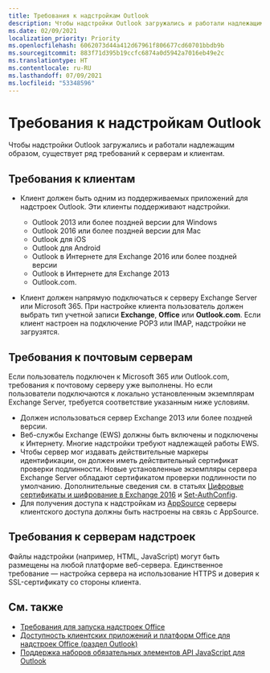 ```yaml
---
title: Требования к надстройкам Outlook
description: Чтобы надстройки Outlook загружались и работали надлежащим образом, существует ряд требований к серверам и клиентам.
ms.date: 02/09/2021
localization_priority: Priority
ms.openlocfilehash: 6062073d44a412d67961f806677cd60701bbdb9b
ms.sourcegitcommit: 883f71d395b19ccfc6874a0d5942a7016eb49e2c
ms.translationtype: HT
ms.contentlocale: ru-RU
ms.lasthandoff: 07/09/2021
ms.locfileid: "53348596"
---
```

# <a name="outlook-add-in-requirements"></a>Требования к надстройкам Outlook

Чтобы надстройки Outlook загружались и работали надлежащим образом, существует ряд требований к серверам и клиентам.

## <a name="client-requirements"></a>Требования к клиентам

- Клиент должен быть одним из поддерживаемых приложений для надстроек Outlook. Эти клиенты поддерживают надстройки.

  - Outlook 2013 или более поздней версии для Windows
  - Outlook 2016 или более поздней версии для Mac
  - Outlook для iOS
  - Outlook для Android
  - Outlook в Интернете для Exchange 2016 или более поздней версии
  - Outlook в Интернете для Exchange 2013
  - Outlook.com.

- Клиент должен напрямую подключаться к серверу Exchange Server или Microsoft 365. При настройке клиента пользователь должен выбрать тип учетной записи **Exchange**, **Office** или **Outlook.com**. Если клиент настроен на подключение POP3 или IMAP, надстройки не загрузятся.

## <a name="mail-server-requirements"></a>Требования к почтовым серверам

Если пользователь подключен к Microsoft 365 или Outlook.com, требования к почтовому серверу уже выполнены. Но если пользователи подключаются к локально установленным экземплярам Exchange Server, требуется соответствие указанным ниже условиям.

- Должен использоваться сервер Exchange 2013 или более поздней версии.
- Веб-службы Exchange (EWS) должны быть включены и подключены к Интернету. Многие надстройки требуют надлежащей работы EWS.
- Чтобы сервер мог издавать действительные маркеры идентификации, он должен иметь действительный сертификат проверки подлинности. Новые установленные экземпляры сервера Exchange Server обладают сертификатом проверки подлинности по умолчанию. Дополнительные сведения см. в статьях [Цифровые сертификаты и шифрование в Exchange 2016](/Exchange/architecture/client-access/certificates) и [Set-AuthConfig](/powershell/module/exchange/organization/Set-AuthConfig).
- Для получения доступа к надстройкам из [AppSource](https://appsource.microsoft.com/marketplace/apps?product=office&page=1&src=office&corrid=a35323d5-0e3d-4cc0-ba44-57537d74aae8&omexanonuid=581941df-1c6f-4eda-89e7-651af8aeaeb2) серверы клиентского доступа должны быть настроены на связь с AppSource.

## <a name="add-in-server-requirements"></a>Требования к серверам надстроек

Файлы надстройки (например, HTML, JavaScript) могут быть размещены на любой платформе веб-сервера. Единственное требование — настройка сервера на использование HTTPS и доверия к SSL-сертификату со стороны клиента.

## <a name="see-also"></a>См. также

- [Требования для запуска надстроек Office](../concepts/requirements-for-running-office-add-ins.md)
- [Доступность клиентских приложений и платформ Office для надстроек Office (раздел Outlook)](../overview/office-add-in-availability.md#outlook)
- [Поддержка наборов обязательных элементов API JavaScript для Outlook](../reference/requirement-sets/outlook-api-requirement-sets.md#requirement-sets-supported-by-exchange-servers-and-outlook-clients)
